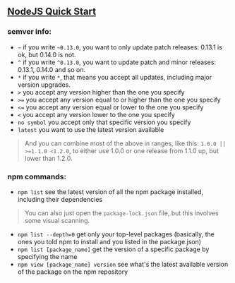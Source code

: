 
## [NodeJS Quick Start](https://nodejs.dev/)

### semver info:
- `~` if you write `~0.13.0`, you want to only update patch releases: 0.13.1 is ok, but 0.14.0 is not.
- `^` if you write `^0.13.0`, you want to update patch and minor releases: 0.13.1, 0.14.0 and so on.
- `*` if you write `*`, that means you accept all updates, including major version upgrades.
- `>` you accept any version higher than the one you specify
- `>=` you accept any version equal to or higher than the one you specify
- `<=` you accept any version equal or lower to the one you specify
- `<` you accept any version lower to the one you specify
- `no symbol` you accept only that specific version you specify
- `latest` you want to use the latest version available
> And you can combine most of the above in ranges, like this: `1.0.0 || >=1.1.0 <1.2.0`, to either use 1.0.0 or one release from 1.1.0 up, but lower than 1.2.0.

### npm commands:
- `npm list` see the latest version of all the npm package installed, including their dependencies
> You can also just open the `package-lock.json` file, but this involves some visual scanning.
- `npm list --depth=0` get only your top-level packages (basically, the ones you told npm to install and you listed in the package.json)
- `npm list [package_name]` get the version of a specific package by specifying the name
- `npm view [package_name] version` see what's the latest available version of the package on the npm repository
